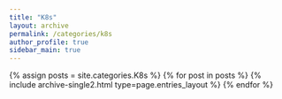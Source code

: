 ```yaml
---
title: "K8s"
layout: archive
permalink: /categories/k8s
author_profile: true
sidebar_main: true
---
```



{% assign posts = site.categories.K8s %}
{% for post in posts %} {% include archive-single2.html type=page.entries_layout %} {% endfor %}